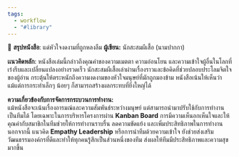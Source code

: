 ```yaml
---
tags:
  - workflow
  - "#library"
---
```

📖 **สรุปหนังสือ**: แด่หัวใจงดงามที่ถูกหลงลืม
**ผู้เขียน:** นักสะสมผีเสื้อ (นามปากกา)

**เเนวคิดหลัก**:
หนังสือเล่มนี้กล่าวถึงคุณค่าของความเมตตา ความอ่อนโยน และความเข้าใจผู้อื่นในโลกที่เร่งรีบและเปลี่ยนแปลงอย่างรวดเร็ว นักสะสมผีเสื้อเล่าผ่านเรื่องราวและข้อคิดที่ช่วยปลอบประโลมจิตใจของผู้อ่าน กระตุ้นให้ตระหนักถึงความงดงามของหัวใจมนุษย์ที่มักถูกมองข้าม หนังสือเน้นให้เห็นว่าแม้แต่การกระทำเล็กๆ น้อยๆ ก็สามารถสร้างผลกระทบที่ยิ่งใหญ่ได้

**ความเกี่ยวข้องกับการจัดการกระบวนการทำงาน:**  
แม้หนังสือจะเน้นเรื่องอารมณ์และความสัมพันธ์ระหว่างมนุษย์ แต่สามารถนำมาปรับใช้กับการทำงานเป็นทีมได้ โดยเฉพาะในการบริหารโครงการผ่าน **Kanban Board** การมีความเห็นอกเห็นใจและให้คุณค่ากับสมาชิกในทีมช่วยให้การทำงานราบรื่น ลดความขัดแย้ง และเพิ่มประสิทธิภาพในการทำงาน นอกจากนี้ แนวคิด **Empathy Leadership** หรือการนำทีมด้วยความเข้าใจ ยังช่วยส่งเสริมวัฒนธรรมองค์กรที่ดีและทำให้ทุกคนรู้สึกเป็นส่วนหนึ่งของทีม ส่งผลให้ทีมมีประสิทธิภาพและความสุขมากขึ้น